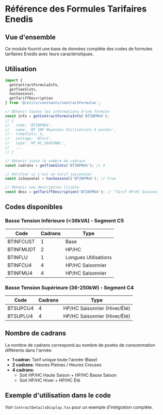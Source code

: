 # Référence des Formules Tarifaires Enedis

## Vue d'ensemble

Ce module fournit une base de données complète des codes de formules tarifaires Enedis avec leurs caractéristiques.

## Utilisation

```typescript
import {
  getContractFormulaInfo,
  getTimeSlots,
  hasSeasonal,
  getTariffDescription
} from '@/utils/constants/contractFormulas';

// Obtenir toutes les informations d'une formule
const info = getContractFormulaInfo('BTINFMU4');
// {
//   code: 'BTINFMU4',
//   name: 'BT INF Moyennes Utilisations 4 postes',
//   timeSlots: 4,
//   voltage: 'BTinf',
//   type: 'HP_HC_SEASONAL',
//   ...
// }

// Obtenir juste le nombre de cadrans
const cadrans = getTimeSlots('BTINFMU4'); // 4

// Vérifier si c'est un tarif saisonnier
const isSeasonal = hasSeasonal('BTINFMU4'); // true

// Obtenir une description lisible
const desc = getTariffDescription('BTINFMU4'); // "Tarif HP/HC Saisonnier (4 cadrans)"
```

## Codes disponibles

### Basse Tension Inférieure (<36kVA) - Segment C5

| Code | Cadrans | Type |
|------|---------|------|
| BTINFCUST | 1 | Base |
| BTINFMUDT | 2 | HP/HC |
| BTINFLU | 1 | Longues Utilisations |
| BTINFCU4 | 4 | HP/HC Saisonnier |
| BTINFMU4 | 4 | HP/HC Saisonnier |

### Basse Tension Supérieure (36-250kW) - Segment C4

| Code | Cadrans | Type |
|------|---------|------|
| BTSUPCU4 | 4 | HP/HC Saisonnier (Hiver/Été) |
| BTSUPLU4 | 4 | HP/HC Saisonnier (Hiver/Été) |

## Nombre de cadrans

Le nombre de cadrans correspond au nombre de postes de consommation différents dans l'année:

- **1 cadran**: Tarif unique toute l'année (Base)
- **2 cadrans**: Heures Pleines / Heures Creuses
- **4 cadrans**:
  - Soit HP/HC Haute Saison + HP/HC Basse Saison
  - Soit HP/HC Hiver + HP/HC Été

## Exemple d'utilisation dans le code

Voir `ContractDetailsDisplay.tsx` pour un exemple d'intégration complète.
